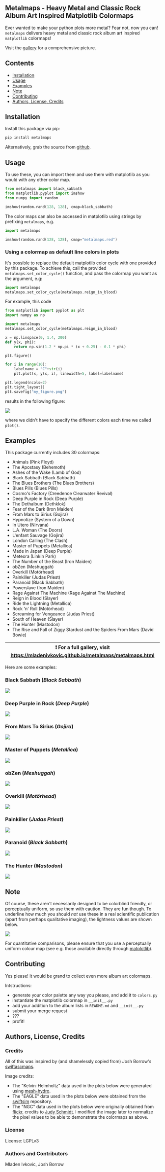 Metalmaps - Heavy Metal and Classic Rock Album Art Inspired Matplotlib Colormaps
----------------------------------------------------------------------------------

Ever wanted to make your python plots more metal? Fear not, now you can! `metalmaps`
delivers heavy metal and classic rock album art inspired `matplotlib` colormaps!

Visit the [gallery](https://mladenivkovic.github.io/metalmaps/metalmaps.html) for a
comprehensive picture.



Contents
------------------

+ [Installation](#installation)
+ [Usage](#usage)
+ [Examples](#examples)
+ [Note](#note)
+ [Contributing](#contributing)
+ [Authors, License, Credits](#authors-license-credits)


Installation
------------------

Install this package via pip:

```bash
pip install metalmaps
```

Alternatively, grab the source from [github](https://github.com/mladenivkovic/metalmaps).


Usage
-------

To use these, you can import them and use them
with matplotlib as you would with any other color map.

```python
from metalmaps import black_sabbath
from matplotlib.pyplot import imshow
from numpy import random

imshow(random.rand(128, 128), cmap=black_sabbath)
```

The color maps can also be accessed in matplotlib using strings
by prefixing `metalmaps`, e.g.

```python
import metalmaps

imshow(random.rand(128, 128), cmap="metalmaps.red")
```


### Using a colormap as default line colors in plots

It's possible to replace the default matplotlib color cycle with one
provided by this package. To achieve this, call the provided
`metalmaps.set_color_cycle()` function, and pass the colormap you 
want as the argument, e.g:

```python
import metalmaps
metalmaps.set_color_cycle(metalmaps.reign_in_blood)
```

For example, this code

```python
from matplotlib import pyplot as plt
import numpy as np

import metalmaps
metalmaps.set_color_cycle(metalmaps.reign_in_blood)

x = np.linspace(0, 1.4, 200)
def y(x, phi):
    return np.sin(1.2 * np.pi * (x + 0.25) - 0.1 * phi)

plt.figure()

for i in range(10):
    labelname = "C"+str(i)
    plt.plot(x, y(x, i), linewidth=5, label=labelname)

plt.legend(ncols=2)
plt.tight_layout()
plt.savefig("my_figure.png")

```

results in the following figure:

![](images/lineplot.png)

where we didn't have to specify the different colors each time we
called ``plot()``.








Examples
--------

This package currently includes 30 colormaps: 


+   Animals (Pink Floyd)
+   The Apostasy (Behemoth)
+   Ashes of the Wake (Lamb of God)
+   Black Sabbath (Black Sabbath)
+   The Blues Brothers (The Blues Brothers)
+   Blues Pills (Blues Pills)
+   Cosmo's Factory (Creedence Clearwater Revival)
+   Deep Purple in Rock (Deep Purple)
+   The Dethalbum (Dethklok)
+   Fear of the Dark (Iron Maiden)
+   From Mars to Sirius (Gojira)
+   Hypnotize (System of a Down)
+   In Utero (Nirvana)
+   L.A. Woman (The Doors)
+   L'enfant Sauvage (Gojira)
+   London Calling (The Clash)
+   Master of Puppets (Metallica)
+   Made in Japan (Deep Purple)
+   Meteora (Linkin Park)
+   The Number of the Beast (Iron Maiden)
+   obZen (Meshuggah)
+   Overkill (Motörhead)
+   Painkiller (Judas Priest)
+   Paranoid (Black Sabbath)
+   Powerslave (Iron Maiden)
+   Rage Against The Machine (Rage Against The Machine)
+   Reign in Blood (Slayer)
+   Ride the Lightning (Metallica)
+   Rock 'n' Roll (Motörhead)
+   Screaming for Vengeance (Judas Priest)
+   South of Heaven (Slayer)
+   The Hunter (Mastodon)
+   The Rise and Fall of Ziggy Stardust and the Spiders From Mars (David Bowie)


| :exclamation:  For a full gallery, visit https://mladenivkovic.github.io/metalmaps/metalmaps.html  |
|----------------------------------------------------------------------------------------------------|

Here are some examples:


### Black Sabbath (_Black Sabbath_)

![](images/black_sabbath.jpg)

### Deep Purple in Rock (_Deep Purple_)

![](images/deep_purple_in_rock.jpg)

### From Mars To Sirius (_Gojira_)

![](images/from_mars_to_sirius.jpg)

### Master of Puppets (_Metallica_)

![](images/master_of_puppets.jpg)

### obZen (_Meshuggah_)

![](images/obzen.jpg)

### Overkill (_Motörhead_)

![](images/overkill.jpg)

### Painkiller (_Judas Priest_)

![](images/painkiller.jpg)

### Paranoid (_Black Sabbath_)

![](images/paranoid.jpg)


### The Hunter (_Mastodon_)

![](images/the_hunter.jpg)





Note
----

Of course, these aren't necessarily designed to be colorblind
friendly, or perceptually uniform, so use them with caution.
They are fun though. To underline how much you should
_not_ use these in a real scientific publication (apart from
perhaps qualitative imaging), the lightness values are shown
below.

![](images/lightness.png)

For quantitative comparisons, please ensure that you use a
perceptually uniform colour map (see e.g. those available
directly through [matplotlib](https://matplotlib.org/3.7.0/tutorials/colors/colormaps.html)).




Contributing
------------

Yes please! It would be grand to collect even more album art colormaps.

Intstructions:

+ generate your color palette any way you please, and add it to `colors.py`
+ instantiate the matplotlib colormap in `__init__.py`
+ add your addition to the album lists in `README.md` and `__init__.py`
+ submit your merge request
+ ???
+ profit!



Authors, License, Credits
---------------------------

### Credits

All of this was inspired by (and shamelessly copied from) Josh Borrow's 
[swiftascmaps](https://github.com/jborrow/swiftascmaps).

Image credits:

+ The "Kelvin-Helmholtz" data used in the plots below were generated using [mesh-hydro](https://github.com/mladenivkovic/mesh-hydro).
+ The "EAGLE" data used in the plots below were obtained from the [swiftsim](https://github.com/SWIFTSIM/SWIFT) repository.
+ The "NGC" data used in the plots below were originally obtained from [flickr](https://www.flickr.com/photos/geckzilla/52040747525/), credits to [Judy Schmidt](https://www.flickr.com/people/geckzilla/). I modified the image later to normalize the pixel values to be able to demonstrate the colormaps as above.


### License

License: LGPLv3


### Authors and Contributors
Mladen Ivkovic, Josh Borrow

